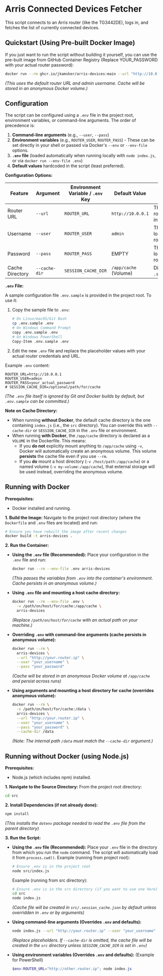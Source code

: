 # Arris Connected Devices Fetcher

This script connects to an Arris router (like the TG3442DE), logs in, and fetches the list of currently connected devices.

## Quickstart (Using Pre-built Docker Image)

If you just want to run the script without building it yourself, you can use the pre-built image from GitHub Container Registry (Replace YOUR_PASSWORD with your actual router password):

```bash
docker run --rm ghcr.io/jkamsker/arris-devices:main --url "http://10.0.0.1" --user "admin" --pass "YOUR_PASSWORD"
```
*(This uses the default router URL and admin username. Cache will be stored in an anonymous Docker volume.)*
## Configuration

The script can be configured using a `.env` file in the project root, environment variables, or command-line arguments. The order of precedence is:

1.  **Command-line arguments** (e.g., `--user`, `--pass`)
2.  **Environment variables** (e.g., `ROUTER_USER`, `ROUTER_PASS`) - These can be set directly in your shell or passed via Docker's `--env` or `--env-file` options.
3.  **`.env` file** (loaded automatically when running locally with `node index.js`, or via `docker run --env-file .env`)
4.  **Default values** hardcoded in the script (least preferred).

**Configuration Options:**

| Feature         | Argument        | Environment Variable / `.env` Key | Default Value          | Description                                      |
|-----------------|-----------------|-----------------------------------|------------------------|--------------------------------------------------|
| Router URL      | `--url`         | `ROUTER_URL`                      | `http://10.0.0.1`      | The base URL of the router's web interface.      |
| Username        | `--user`        | `ROUTER_USER`                     | `admin`                | The username for logging into the router.        |
| Password        | `--pass`        | `ROUTER_PASS`                     | EMPTY         | The password for logging into the router.        |
| Cache Directory | `--cache-dir`   | `SESSION_CACHE_DIR`               | `/app/cache` (Volume)  | Directory to store the `.session_cache.json`.    |

**`.env` File:**

A sample configuration file `.env.sample` is provided in the project root. To use it:

1.  Copy the sample file to `.env`:
    ```bash
    # On Linux/macOS/Git Bash
    cp .env.sample .env
    # On Windows Command Prompt
    copy .env.sample .env
    # On Windows PowerShell
    Copy-Item .env.sample .env
    ```
2.  Edit the new `.env` file and replace the placeholder values with your actual router credentials and URL.

Example `.env` content:
```dotenv
ROUTER_URL=http://10.0.0.1
ROUTER_USER=admin
ROUTER_PASS=your_actual_password
# SESSION_CACHE_DIR=/optional/path/for/cache
```
*(The `.env` file itself is ignored by Git and Docker builds by default, but `.env.sample` can be committed.)*

**Note on Cache Directory:**
*   When running **without Docker**, the default cache directory is the one containing `index.js` (i.e., the `src` directory). You can override this with `--cache-dir` or `SESSION_CACHE_DIR` in the `.env` file or environment.
*   When running **with Docker**, the `/app/cache` directory is declared as a `VOLUME` in the Dockerfile. This means:
    *   If you **do not** explicitly mount anything to `/app/cache` using `-v`, Docker will automatically create an anonymous volume. This volume **persists** the cache file even if you use `--rm`.
    *   If you **do** mount a host directory (`-v /host/path:/app/cache`) or a named volume (`-v my-volume:/app/cache`), that external storage will be used instead, overriding the anonymous volume.

## Running with Docker

**Prerequisites:**
*   Docker installed and running.

**1. Build the Image:**
Navigate to the project root directory (where the `Dockerfile` and `.env` files are located) and run:
```bash
# Ensure you have rebuilt the image after recent changes
docker build -t arris-devices .
```

**2. Run the Container:**

*   **Using the `.env` file (Recommended):**
    Place your configuration in the `.env` file and run:
    ```bash
    docker run --rm --env-file .env arris-devices
    ```
    *(This passes the variables from `.env` into the container's environment. Cache persists in an anonymous volume.)*

*   **Using `.env` file and mounting a host cache directory:**
    ```bash
    docker run --rm --env-file .env \
      -v /path/on/host/for/cache:/app/cache \
      arris-devices
    ```
    *(Replace `/path/on/host/for/cache` with an actual path on your machine.)*

*   **Overriding `.env` with command-line arguments (cache persists in anonymous volume):**
    ```bash
    docker run --rm \
      arris-devices \
      --url "http://your.router.ip" \
      --user "your_username" \
      --pass "your_password"
    ```
    *(Cache will be stored in an anonymous Docker volume at `/app/cache` and persist across runs)*

*   **Using arguments and mounting a host directory for cache (overrides anonymous volume):**
    ```bash
    docker run --rm \
      -v /path/on/host/for/cache:/data \
      arris-devices \
      --url "http://your.router.ip" \
      --user "your_username" \
      --pass "your_password" \
      --cache-dir /data
    ```
    *(Note: The internal path `/data` must match the `--cache-dir` argument.)*

## Running without Docker (using Node.js)

**Prerequisites:**
*   Node.js (which includes npm) installed.

**1. Navigate to the Source Directory:**
From the project root directory:
```bash
cd src
```

**2. Install Dependencies (if not already done):**
```bash
npm install
```
*(This installs the `dotenv` package needed to read the `.env` file from the parent directory)*

**3. Run the Script:**

*   **Using the `.env` file (Recommended):**
    Place your `.env` file in the directory from which you run the `node` command. The script will automatically load it from `process.cwd()`.
    Example (running from project root):
    ```bash
    # Ensure .env is in the project root
    node src/index.js
    ```
    Example (running from src directory):
    ```bash
    # Ensure .env is in the src directory (if you want to use one here)
    cd src
    node index.js
    ```
    *(Cache file will be created in `src/.session_cache.json` by default unless overridden in `.env` or by arguments)*

*   **Using command-line arguments (Overrides `.env` and defaults):**
    ```bash
    node index.js --url "http://your.router.ip" --user "your_username" --pass "your_password" --cache-dir "/path/for/cache"
    ```
    *(Replace placeholders. If `--cache-dir` is omitted, the cache file will be created in the `src` directory unless `SESSION_CACHE_DIR` is set in `.env`)*

*   **Using environment variables (Overrides `.env` and defaults):**
    (Example for PowerShell)
    ```powershell
    $env:ROUTER_URL="http://other.router.ip"; node index.js
    ```